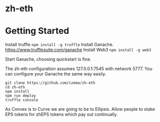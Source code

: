 # zh-eth

# Getting Started #
Install truffle `npm install -g truffle`
Install Ganache. https://www.trufflesuite.com/ganache
Install Web3 `npm install -g web3`

Start Ganache, choosing quickstart is fine.

The zh-eth configuration assumes 127.0.0.1:7545 with network 5777.  You can configure your Ganache the same way easily.

```
git clone https://github.com/czema/zh-eth
cd zh-eth
npm install
npm run deploy
truffle console
```

As Convex is to Curve we are going to be to Ellipsis.  Allow people to stake EPS tokens for zhEPS tokens which pay out continually.